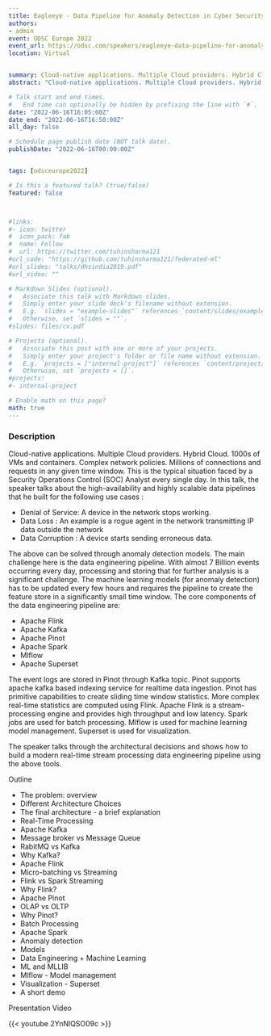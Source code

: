 ```yaml
---
title: Eagleeye - Data Pipeline for Anomaly Detection in Cyber Security
authors:
- admin
event: ODSC Europe 2022
event_url: https://odsc.com/speakers/eagleeye-data-pipeline-for-anomaly-detection-in-cyber-security/
location: Virtual


summary: Cloud-native applications. Multiple Cloud providers. Hybrid Cloud. 1000s of VMs and containers. Complex network policies. Millions of connections and requests in any given time window. This is the typical situation faced by a Security Operations Control (SOC) Analyst every single day. In this talk, the speaker talks about the high-availability and highly scalable data pipelines.
abstract: "Cloud-native applications. Multiple Cloud providers. Hybrid Cloud. 1000s of VMs and containers. Complex network policies. Millions of connections and requests in any given time window. This is the typical situation faced by a Security Operations Control (SOC) Analyst every single day. In this talk, the speaker talks about the high-availability and highly scalable data pipelines."

# Talk start and end times.
#   End time can optionally be hidden by prefixing the line with `#`.
date: "2022-06-16T16:05:00Z"
date_end: "2022-06-16T16:50:00Z"
all_day: false

# Schedule page publish date (NOT talk date).
publishDate: "2022-06-16T00:00:00Z"


tags: [odsceurope2022]

# Is this a featured talk? (true/false)
featured: false



#links:
#- icon: twitter
#  icon_pack: fab
#  name: Follow
#  url: https://twitter.com/tuhinsharma121
#url_code: "https://github.com/tuhinsharma121/federated-ml"
#url_slides: "talks/dhsindia2019.pdf"
#url_video: ""

# Markdown Slides (optional).
#   Associate this talk with Markdown slides.
#   Simply enter your slide deck's filename without extension.
#   E.g. `slides = "example-slides"` references `content/slides/example-slides.md`.
#   Otherwise, set `slides = ""`.
#slides: files/cv.pdf

# Projects (optional).
#   Associate this post with one or more of your projects.
#   Simply enter your project's folder or file name without extension.
#   E.g. `projects = ["internal-project"]` references `content/project/deep-learning/index.md`.
#   Otherwise, set `projects = []`.
#projects:
#- internal-project

# Enable math on this page?
math: true
---
```


<h3>Description</h3>

Cloud-native applications. Multiple Cloud providers. Hybrid Cloud. 1000s of VMs and containers. Complex network policies. Millions of connections and requests in any given time window. This is the typical situation faced by a Security Operations Control (SOC) Analyst every single day. In this talk, the speaker talks about the high-availability and highly scalable data pipelines that he built for the following use cases :

* Denial of Service: A device in the network stops working.
* Data Loss : An example is a rogue agent in the network transmitting IP data outside the network
* Data Corruption : A device starts sending erroneous data.

The above can be solved through anomaly detection models. The main challenge here is the data engineering pipeline. With almost 7 Billion events occurring every day, processing and storing that for further analysis is a significant challenge. The machine learning models (for anomaly detection) has to be updated every few hours and requires the pipeline to create the feature store in a significantly small time window.
The core components of the data engineering pipeline are:

* Apache Flink
* Apache Kafka
* Apache Pinot
* Apache Spark
* Mlflow
* Apache Superset

The event logs are stored in Pinot through Kafka topic. Pinot supports apache kafka based indexing service for realtime data ingestion. Pinot has primitive capabilities to create sliding time window statistics. More complex real-time statistics are computed using Flink. Apache Flink is a stream-processing engine and provides high throughput and low latency. Spark jobs are used for batch processing. Mlflow is used for machine learning model management. Superset is used for visualization.

The speaker talks through the architectural decisions and shows how to build a modern real-time stream processing data engineering pipeline using the above tools.

Outline
* The problem: overview
* Different Architecture Choices
* The final architecture - a brief explanation
* Real-Time Processing
* Apache Kafka
* Message broker vs Message Queue
* RabitMQ vs Kafka
* Why Kafka?
* Apache Flink
* Micro-batching vs Streaming
* Flink vs Spark Streaming
* Why Flink?
* Apache Pinot
* OLAP vs OLTP
* Why Pinot?
* Batch Processing
* Apache Spark
* Anomaly detection
* Models
* Data Engineering + Machine Learning
* ML and MLLIB
* Mlflow - Model management
* Visualization - Superset
* A short demo


<p>Presentation Video </p>

{{< youtube 2YnNlQSO09c >}}
